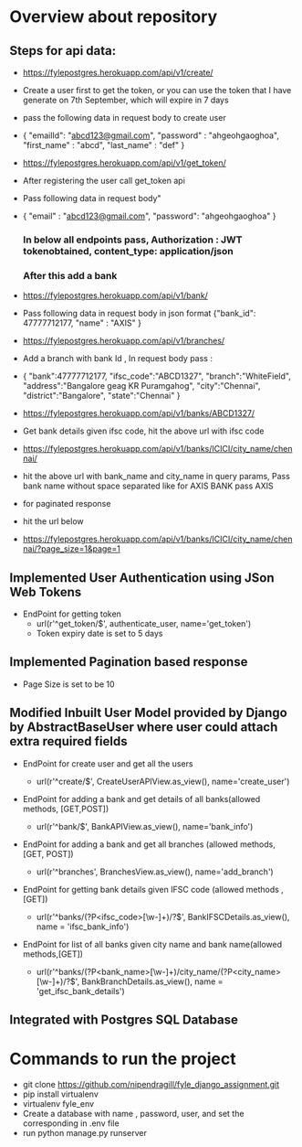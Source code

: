 # Overview about repository

## Steps for api data:
- https://fylepostgres.herokuapp.com/api/v1/create/
 - Create a user first to get the token, or you can use the token that I have generate on 7th September, which will expire in 7 days
 - pass the following data in request body to create user
  - { "emailId": "abcd123@gmail.com",
      "password" : "ahgeohgaoghoa",
      "first_name" : "abcd",
      "last_name" : "def"
      }
      
      
- https://fylepostgres.herokuapp.com/api/v1/get_token/
 - After registering the user call get_token api
 - Pass following data in request body"
 - {
    "email" : "abcd123@gmail.com",
   "password": "ahgeohgaoghoa"
   }
   
   ### In below all endpoints pass, Authorization : JWT tokenobtained, content_type: application/json
   ### After this add a bank
- https://fylepostgres.herokuapp.com/api/v1/bank/
 - Pass following data in request body in json format
    {"bank_id": 47777712177,
    "name" : "AXIS"
    }
    
- https://fylepostgres.herokuapp.com/api/v1/branches/
- Add a branch with bank Id , In request body pass :
 - {
    "bank":47777712177,
	"ifsc_code":"ABCD1327",
	"branch":"WhiteField",
	"address":"Bangalore geag KR Puramgahog",
	"city":"Chennai",
	"district":"Bangalore",
	"state":"Chennai"
  }
  
- https://fylepostgres.herokuapp.com/api/v1/banks/ABCD1327/
 - Get bank details given ifsc code, hit the above url with ifsc code


- https://fylepostgres.herokuapp.com/api/v1/banks/ICICI/city_name/chennai/
 - hit the above url with bank_name and city_name in query params, Pass bank name without space separated like for AXIS BANK pass AXIS
 
 - for paginated response 
 - hit the url below
 - https://fylepostgres.herokuapp.com/api/v1/banks/ICICI/city_name/chennai/?page_size=1&page=1

## Implemented User Authentication using JSon Web Tokens
- EndPoint for getting token
  - url(r'^get_token/$', authenticate_user, name='get_token')
  - Token expiry date is set to 5 days
  
## Implemented Pagination based response
- Page Size is set to be 10

## Modified Inbuilt User Model provided by Django by AbstractBaseUser where user could attach extra required fields
- EndPoint for create user and get all the users
  - url(r'^create/$', CreateUserAPIView.as_view(), name='create_user')
 
 - EndPoint for adding a bank and get details of all banks(allowed methods, [GET,POST])
   - url(r'^bank/$', BankAPIView.as_view(), name='bank_info')
  
  - EndPoint for adding a bank and get all branches (allowed methods, [GET, POST])
    - url(r'^branches', BranchesView.as_view(), name='add_branch')
   
   - EndPoint for getting bank details given IFSC code (allowed methods , [GET])
     - url(r'^banks/(?P<ifsc_code>[\w-]+)/?$', BankIFSCDetails.as_view(), name = 'ifsc_bank_info')
    
   - EndPoint for list of all banks given city name and bank name(allowed methods,[GET])
     - url(r'^banks/(?P<bank_name>[\w-]+)/city_name/(?P<city_name>[\w-]+)/?$', BankBranchDetails.as_view(), name = 'get_ifsc_bank_details')

  
## Integrated with Postgres SQL Database

# Commands to run the project

- git clone https://github.com/nipendragill/fyle_django_assignment.git
- pip install virtualenv
- virtualenv fyle_env
- Create a database with name , password, user, and set the corresponding in .env file
- run python manage.py runserver
